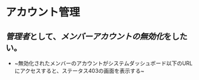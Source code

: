 # アカウント管理

## *管理者*として、*メンバーアカウントの無効化*をしたい。

- ~無効化されたメンバーのアカウントがシステムダッシュボード以下のURLにアクセスすると、ステータス403の画面を表示する~

